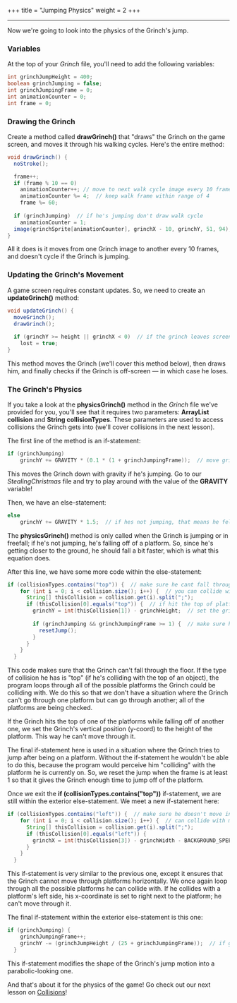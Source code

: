 +++
title = "Jumping Physics"
weight = 2
+++

---

Now we're going to look into the physics of the Grinch's jump. 

### Variables

At the top of your *Grinch* file, you'll need to add the following variables:

```java
int grinchJumpHeight = 400;
boolean grinchJumping = false;
int grinchJumpingFrame = 0;
int animationCounter = 0;
int frame = 0;
```

### Drawing the Grinch

Create a method called **drawGrinch()** that "draws" the Grinch on the game screen, and moves it through his walking cycles. Here's the entire method:

```java
void drawGrinch() {
  noStroke();

  frame++;
  if (frame % 10 == 0)
    animationCounter++; // move to next walk cycle image every 10 frames (1/6 of a second)
    animationCounter %= 4;  // keep walk frame within range of 4
    frame %= 60;
  
  if (grinchJumping)  // if he's jumping don't draw walk cycle
    animationCounter = 1;
  image(grinchSprite[animationCounter], grinchX - 10, grinchY, 51, 94);
}
```

All it does is it moves from one Grinch image to another every 10 frames, and doesn't cycle if the Grinch is jumping.

### Updating the Grinch's Movement

A game screen requires constant updates. So, we need to create an **updateGrinch()** method:

```java
void updateGrinch() {
  moveGrinch();
  drawGrinch();
  
  if (grinchY >= height || grinchX < 0)  // if the grinch leaves screen, you lose
    lost = true;
}
```

This method moves the Grinch (we'll cover this method below), then draws him, and finally checks if the Grinch is off-screen — in which case he loses.

### The Grinch's Physics

If you take a look at the **physicsGrinch()** method in the *Grinch* file we've provided for you, you'll see that it requires two parameters: **ArrayList<String> collision** and **String collisionTypes**. These parameters are used to access collisions the Grinch gets into (we'll cover collisions in the next lesson).

The first line of the method is an if-statement:

```java
if (grinchJumping)
    grinchY += GRAVITY * (0.1 * (1 + grinchJumpingFrame));  // move grinch down with gravity
```

This moves the Grinch down with gravity if he's jumping. Go to our *StealingChristmas* file and try to play around with the value of the **GRAVITY** variable!

Then, we have an else-statement:

```java
else
    grinchY += GRAVITY * 1.5;  // if hes not jumping, that means he fell off a platform, so make him fall a bit faster
```

The **physicsGrinch()** method is only called when the Grinch is jumping or in freefall; if he's not jumping, he's falling off of a platform. So, since he's getting closer to the ground, he should fall a bit faster, which is what this equation does. 

After this line, we have some more code within the else-statement:

```java
if (collisionTypes.contains("top")) {  // make sure he cant fall through the floor
    for (int i = 0; i < collision.size(); i++) {  // you can collide with multiple platforms; loop through each
      String[] thisCollision = collision.get(i).split(";");
      if (thisCollision[0].equals("top")) {  // if hit the top of platform
        grinchY = int(thisCollision[1]) - grinchHeight;  // set the grinch y value to the top of the platform (can't move into platform)
        
        if (grinchJumping && grinchJumpingFrame >= 1) {  // make sure he gets a chance to actually jump
          resetJump();
        }
      }
    }
  }
```

This code makes sure that the Grinch can't fall through the floor. If the type of collision he has is "top" (if he's colliding with the top of an object), the program loops through all of the possible platforms the Grinch could be colliding with. We do this so that we don't have a situation where the Grinch can't go through one platform but can go through another; all of the platforms are being checked.

If the Grinch hits the top of one of the platforms while falling off of another one, we set the Grinch's vertical position (y-coord) to the height of the platform. This way he can't move through it.

The final if-statement here is used in a situation where the Grinch tries to jump after being on a platform. Without the if-statement he wouldn't be able to do this, because the program would perceive him "colliding" with the platform he is currently on. So, we reset the jump when the frame is at least 1 so that it gives the Grinch enough time to jump off of the platform. 


Once we exit the **if (collisionTypes.contains("top"))** if-statement, we are still within the exterior else-statement. We meet a new if-statement here:

```java
if (collisionTypes.contains("left")) {  // make sure he doesn't move into walls
    for (int i = 0; i < collision.size(); i++) {  // can collide with multiple platforms, so loop through each
      String[] thisCollision = collision.get(i).split(";");
      if (thisCollision[0].equals("left")) {
        grinchX = int(thisCollision[3]) - grinchWidth - BACKGROUND_SPEED - 1; // if they hit the side of a platform, move them next to it (prevents clipping)
      }
    }
  }
```

This if-statement is very similar to the previous one, except it ensures that the Grinch cannot move through platforms horizontally. We once again loop through all the possible platforms he can collide with. If he collides with a platform's left side, his x-coordinate is set to right next to the platform; he can't move through it.


The final if-statement within the exterior else-statement is this one:

```java
if (grinchJumping) {
    grinchJumpingFrame++;
    grinchY -= (grinchJumpHeight / (25 + grinchJumpingFrame));  // if grinch jumping, move him up in a somewhat parabolic way
  }
```

This if-statement modifies the shape of the Grinch's jump motion into a parabolic-looking one. 

And that's about it for the physics of the game! Go check out our next lesson on [Collisions](/learning-2022/holiday-game-jam-ii/stealing-christmas/workshoppage3/)!